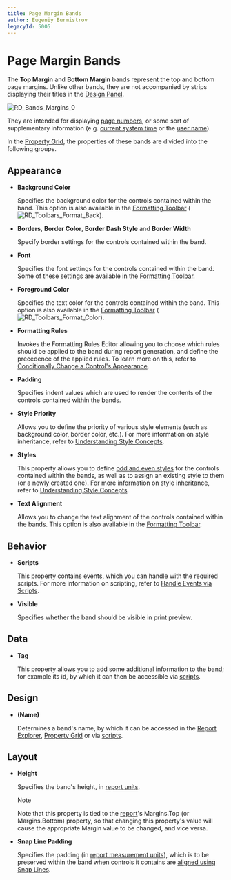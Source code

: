```yaml
---
title: Page Margin Bands
author: Eugeniy Burmistrov
legacyId: 5005
---
```

# Page Margin Bands
The **Top Margin** and **Bottom Margin** bands represent the top and bottom page margins. Unlike other bands, they are not accompanied by strips displaying their titles in the [Design Panel](../report-designer-ui/design-panel.md).

![RD_Bands_Margins_0](../../../../../images/img8305.png)

They are intended for displaying [page numbers](../../report-editing-basics/add-page-numbers-and-system-information-to-a-report.md), or some sort of supplementary information (e.g. [current system time](../../report-editing-basics/add-page-numbers-and-system-information-to-a-report.md) or the [user name](../../report-editing-basics/add-page-numbers-and-system-information-to-a-report.md)).

In the [Property Grid](../report-designer-ui/property-grid.md), the properties of these bands are divided into the following groups.

## Appearance
* **Background Color**
	
	Specifies the background color for the controls contained within the band. This option is also available in the [Formatting Toolbar](../report-designer-ui/formatting-toolbar.md) (![RD_Toolbars_Format_Back](../../../../../images/img8441.png)).
* **Borders**, **Border Color**, **Border Dash Style** and **Border Width**
	
	Specify border settings for the controls contained within the band.
* **Font**
	
	Specifies the font settings for the controls contained within the band. Some of these settings are available in the [Formatting Toolbar](../report-designer-ui/formatting-toolbar.md).
* **Foreground Color**
	
	Specifies the text color for the controls contained within the band. This option is also available in the [Formatting Toolbar](../report-designer-ui/formatting-toolbar.md) (![RD_Toolbars_Format_Color](../../../../../images/img8440.png)).
* **Formatting Rules**
	
	Invokes the Formatting Rules Editor allowing you to choose which rules should be applied to the band during report generation, and define the precedence of the applied rules. To learn more on this, refer to [Conditionally Change a Control's Appearance](../../create-reports/styles-and-conditional-formatting/conditionally-change-a-controls-appearance.md).
* **Padding**
	
	Specifies indent values which are used to render the contents of the controls contained within the bands.
* **Style Priority**
	
	Allows you to define the priority of various style elements (such as background color, border color, etc.). For more information on style inheritance, refer to [Understanding Style Concepts](../../create-reports/styles-and-conditional-formatting/understanding-style-concepts.md).
* **Styles**
	
	This property allows you to define [odd and even styles](../../create-reports/styles-and-conditional-formatting/use-odd-and-even-styles.md) for the controls contained within the bands, as well as to assign an existing style to them (or a newly created one). For more information on style inheritance, refer to [Understanding Style Concepts](../../create-reports/styles-and-conditional-formatting/understanding-style-concepts.md).
* **Text Alignment**
	
	Allows you to change the text alignment of the controls contained within the bands. This option is also available in the [Formatting Toolbar](../report-designer-ui/formatting-toolbar.md).

## Behavior
* **Scripts**
	
	This property contains events, which you can handle with the required scripts. For more information on scripting, refer to [Handle Events via Scripts](../../create-reports/miscellaneous/handle-events-via-scripts.md).
* **Visible**
	
	Specifies whether the band should be visible in print preview.

## Data
* **Tag**
	
	This property allows you to add some additional information to the band; for example its id, by which it can then be accessible via [scripts](../../create-reports/miscellaneous/handle-events-via-scripts.md).

## Design
* **(Name)**
	
	Determines a band's name, by which it can be accessed in the [Report Explorer](../report-designer-ui/report-explorer.md), [Property Grid](../report-designer-ui/property-grid.md) or via [scripts](../../create-reports/miscellaneous/handle-events-via-scripts.md).

## Layout
* **Height**
	
	Specifies the band's height, in [report units](../../create-reports/basic-operations/change-measurement-units-of-a-report.md).
	
	> [!NOTE]
	> Note that this property is tied to the [report](../report-settings.md)'s Margins.Top (or Margins.Bottom) property, so that changing this property's value will cause the appropriate Margin value to be changed, and vice versa.
* **Snap Line Padding**
	
	Specifies the padding (in [report measurement units](../../create-reports/basic-operations/change-measurement-units-of-a-report.md)), which is to be preserved within the band when controls it contains are [aligned using Snap Lines](../../create-reports/basic-operations/controls-positioning.md).